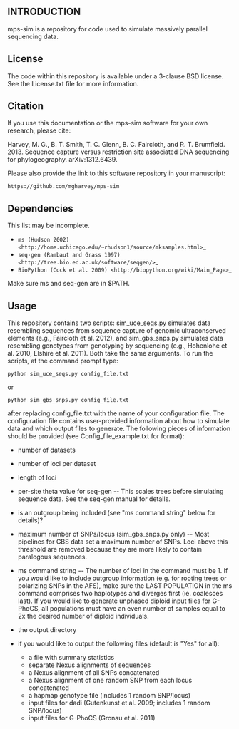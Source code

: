 INTRODUCTION
-------

mps-sim is a repository for code used to simulate massively parallel sequencing data. 

License
-------

The code within this repository is available under a 3-clause BSD license. See the License.txt file 
for more information.

Citation
--------

If you use this documentation or the mps-sim software for your own research, please cite:

Harvey, M. G., B. T. Smith, T. C. Glenn, B. C. Faircloth, and R. T. Brumfield. 2013. Sequence capture versus restriction site associated DNA sequencing for phylogeography. arXiv:1312.6439.

Please also provide the link to this software repository in your manuscript:

    https://github.com/mgharvey/mps-sim

Dependencies
--------

This list may be incomplete.

- `ms (Hudson 2002) <http://home.uchicago.edu/~rhudson1/source/mksamples.html>`_
- `seq-gen (Rambaut and Grass 1997) <http://tree.bio.ed.ac.uk/software/seqgen/>`_
- `BioPython (Cock et al. 2009) <http://biopython.org/wiki/Main_Page>`_

Make sure ms and seq-gen are in $PATH. 

Usage
--------

This repository contains two scripts: sim_uce_seqs.py simulates data resembling sequences from 
sequence capture of genomic ultraconserved elements (e.g., Faircloth et al. 2012), and 
sim_gbs_snps.py simulates data resembling genotypes from genotyping by sequencing (e.g., Hohenlohe 
et al. 2010, Elshire et al. 2011). Both take the same arguments. To run the scripts, at the command 
prompt type:

```
python sim_uce_seqs.py config_file.txt
```

or

```
python sim_gbs_snps.py config_file.txt
```

after replacing config_file.txt with the name of your configuration file. The configuration file
contains user-provided information about how to simulate data and which output files to generate. 
The following pieces of information should be provided (see Config_file_example.txt for format):

- number of datasets 

- number of loci per dataset

- length of loci 

- per-site theta value for seq-gen
-- This scales trees before simulating sequence data. See the seq-gen manual for details.

- is an outgroup being included (see "ms command string" below for details)? 

- maximum number of SNPs/locus (sim_gbs_snps.py only)
-- Most pipelines for GBS data set a maximum number of SNPs. Loci above this threshold are removed 
because they are more likely to contain paralogous sequences.

- ms command string 
-- The number of loci in the command must be 1. If you would like to include outgroup information (e.g. 
for rooting trees or polarizing SNPs in the AFS), make sure the LAST POPULATION in the ms command 
comprises two haplotypes and diverges first (ie. coalesces last). If you would like to generate 
unphased diploid input files for G-PhoCS, all populations must have an even number of samples equal 
to 2x the desired number of diploid individuals.

- the output directory

- if you would like to output the following files (default is "Yes" for all):
	- a file with summary statistics
	- separate Nexus alignments of sequences 
	- a Nexus alignment of all SNPs concatenated 
	- a Nexus alignment of one random SNP from each locus concatenated
	- a hapmap genotype file (includes 1 random SNP/locus)
	- input files for dadi (Gutenkunst et al. 2009; includes 1 random SNP/locus)
	- input files for G-PhoCS (Gronau et al. 2011)
